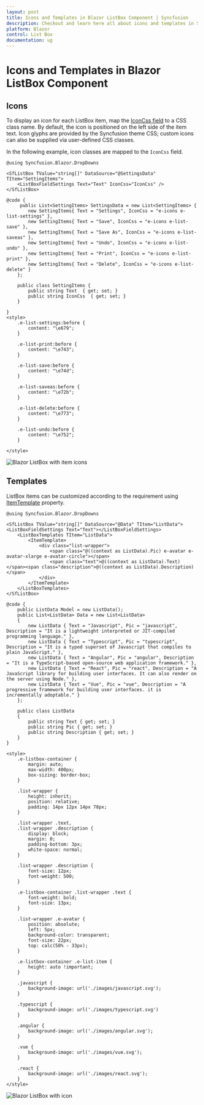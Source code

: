 ```yaml
---
layout: post
title: Icons and Templates in Blazor ListBox Component | Syncfusion
description: Checkout and learn here all about icons and templates in Syncfusion Blazor ListBox component and more.
platform: Blazor
control: List Box
documentation: ug
---
```


# Icons and Templates in Blazor ListBox Component

## Icons

To display an icon for each ListBox item, map the [IconCss field](https://help.syncfusion.com/cr/blazor/Syncfusion.Blazor.DropDowns.ListBoxFieldSettings.html#Syncfusion_Blazor_DropDowns_ListBoxFieldSettings_IconCss) to a CSS class name. By default, the icon is positioned on the left side of the item text. Icon glyphs are provided by the Syncfusion theme CSS; custom icons can also be supplied via user-defined CSS classes.

In the following example, icon classes are mapped to the `IconCss` field.

```cshtml
@using Syncfusion.Blazor.DropDowns

<SfListBox TValue="string[]" DataSource="@SettingsData" TItem="SettingItems">
    <ListBoxFieldSettings Text="Text" IconCss="IconCss" />
</SfListBox>

@code {
     public List<SettingItems> SettingsData = new List<SettingItems> {
        new SettingItems{ Text = "Settings", IconCss = "e-icons e-list-settings" },
        new SettingItems{ Text = "Save", IconCss = "e-icons e-list-save" },
        new SettingItems{ Text = "Save As", IconCss = "e-icons e-list-saveas" },
        new SettingItems{ Text = "Undo", IconCss = "e-icons e-list-undo" },
        new SettingItems{ Text = "Print", IconCss = "e-icons e-list-print" },
        new SettingItems{ Text = "Delete", IconCss = "e-icons e-list-delete" }
    };

    public class SettingItems {
        public string Text  { get; set; }
        public string IconCss  { get; set; }
    }

}
<style>
    .e-list-settings:before {
        content: "\e679";
    }

    .e-list-print:before {
        content: "\e743";
    }

    .e-list-save:before {
        content: "\e74d";
    }

    .e-list-saveas:before {
        content: "\e72b";
    }

    .e-list-delete:before {
        content: "\e773";
    }

    .e-list-undo:before {
        content: "\e752";
    }

</style>
```

![Blazor ListBox with item icons](./images/blazor-listbox-icons.png)

## Templates

ListBox items can be customized according to the requirement using [ItemTemplate](https://help.syncfusion.com/cr/blazor/Syncfusion.Blazor.DropDowns.SfListBox-2.html) property.

```cshtml
@using Syncfusion.Blazor.DropDowns

<SfListBox TValue="string[]" DataSource="@Data" TItem="ListData">
<ListBoxFieldSettings Text="Text"></ListBoxFieldSettings>
    <ListBoxTemplates TItem="ListData">
        <ItemTemplate>
            <div class="list-wrapper">
                <span class="@((context as ListData).Pic) e-avatar e-avatar-xlarge e-avatar-circle"></span>
                <span class="text">@((context as ListData).Text)</span><span class="description">@((context as ListData).Description)</span>
            </div>
        </ItemTemplate>
    </ListBoxTemplates>
</SfListBox>

@code {
    public ListData Model = new ListData();
    public List<ListData> Data = new List<ListData>
    {
        new ListData { Text = "Javascript", Pic = "javascript", Description = "It is a lightweight interpreted or JIT-compiled programming language." },
        new ListData { Text = "Typescript", Pic = "typescript", Description = "It is a typed superset of Javascript that compiles to plain JavaScript." },
        new ListData { Text = "Angular", Pic = "angular", Description = "It is a TypeScript-based open-source web application framework." },
        new ListData { Text = "React", Pic = "react", Description = "A JavaScript library for building user interfaces. It can also render on the server using Node." },
        new ListData { Text = "Vue", Pic = "vue", Description = "A progressive framework for building user interfaces. it is incrementally adoptable." }
    };

    public class ListData
    {
        public string Text { get; set; }
        public string Pic { get; set; }
        public string Description { get; set; }
    }
}

<style>
    .e-listbox-container {
        margin: auto;
        max-width: 400px;
        box-sizing: border-box;
    }

    .list-wrapper {
        height: inherit;
        position: relative;
        padding: 14px 12px 14px 78px;
    }

    .list-wrapper .text,
    .list-wrapper .description {
        display: block;
        margin: 0;
        padding-bottom: 3px;
        white-space: normal;
    }

    .list-wrapper .description {
        font-size: 12px;
        font-weight: 500;
    }

    .e-listbox-container .list-wrapper .text {
        font-weight: bold;
        font-size: 13px;
    }

    .list-wrapper .e-avatar {
        position: absolute;
        left: 5px;
        background-color: transparent;
        font-size: 22px;
        top: calc(50% - 33px);
    }

    .e-listbox-container .e-list-item {
        height: auto !important;
    }

    .javascript {
        background-image: url('./images/javascript.svg');
    }

    .typescript {
        background-image: url('./images/typescript.svg')
    }

    .angular {
        background-image: url('./images/angular.svg');
    }

    .vue {
        background-image: url('./images/vue.svg');
    }

    .react {
        background-image: url('./images/react.svg');
    }
</style>

```

![Blazor ListBox with icon](./images/blazor-listbox-icon-template.png)